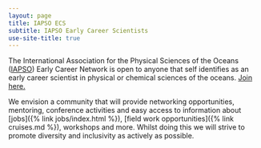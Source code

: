 ```yaml
---
layout: page
title: IAPSO ECS
subtitle: IAPSO Early Career Scientists
use-site-title: true
---
```


The International Association for the Physical Sciences of the Oceans ([IAPSO](http://iapso.iugg.org/)) Early Career Network is open to anyone  that self identifies as an early career scientist in physical or chemical sciences of the oceans. [Join here.](https://docs.google.com/forms/d/e/1FAIpQLSf6P5gjh6SfeCl_UcR2UaFKwJng7H_P6Aq5Qf0jYHJm804PYA/viewform)

We envision a community that will provide networking opportunities, mentoring, conference activities and easy access to information about [jobs]({% link jobs/index.html %}), [field work opportunities]({% link cruises.md %}), workshops and more. Whilst doing this we will strive to promote diversity and inclusivity as actively as possible.
